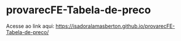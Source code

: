 # provarecFE-Tabela-de-preco
Acesse ao link aqui:
https://isadoralamasberton.github.io/provarecFE-Tabela-de-preco/
